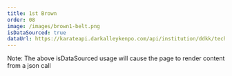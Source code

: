 ```yaml
---
title: 1st Brown
order: 08
image: /images/brown1-belt.png
isDataSourced: true
dataUrl: https://karateapi.darkalleykenpo.com/api/institution/ddkk/techniquegroup/brown1
---
```

Note: The above isDataSourced usage will cause the page to render content from a json call
